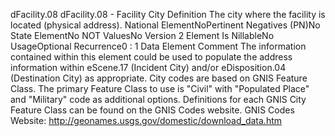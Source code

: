 

dFacility.08
dFacility.08 - Facility City
Definition
The city where the facility is located (physical address).
National ElementNoPertinent Negatives (PN)No
State ElementNo
NOT ValuesNo
Version 2 Element
Is NillableNo
UsageOptional
Recurrence0 : 1
Data Element Comment
The information contained within this element could be used to populate the address information within eScene.17 (Incident
City) and/or eDisposition.04 (Destination City) as appropriate. 
City codes are based on GNIS Feature Class. The primary Feature Class to use is "Civil" with "Populated Place" and "Military"
code as additional options. 
Definitions for each GNIS City Feature Class can be found on the GNIS Codes website. 
GNIS Codes Website: http://geonames.usgs.gov/domestic/download_data.htm